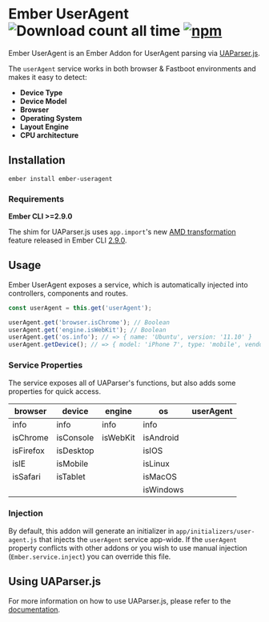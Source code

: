 Ember UserAgent ![Download count all time](https://img.shields.io/npm/dt/ember-useragent.svg) [![npm](https://img.shields.io/npm/v/ember-useragent.svg)](https://www.npmjs.com/package/ember-useragent)
======

Ember UserAgent is an Ember Addon for UserAgent parsing via [UAParser.js](https://github.com/faisalman/ua-parser-js).

The `userAgent` service works in both browser & Fastboot environments and makes it easy to detect:

* **Device Type**
* **Device Model**
* **Browser**
* **Operating System**
* **Layout Engine**
* **CPU architecture**

## Installation

`ember install ember-useragent`

### Requirements

**Ember CLI >=2.9.0**

The shim for UAParser.js uses `app.import`'s new [AMD transformation](https://github.com/ember-cli/ember-cli/pull/5976) feature released in Ember CLI [2.9.0](https://github.com/ember-cli/ember-cli/blob/master/CHANGELOG.md#290).

## Usage

Ember UserAgent exposes a service, which is automatically injected into controllers, components and routes.

```javascript
const userAgent = this.get('userAgent');

userAgent.get('browser.isChrome'); // Boolean
userAgent.get('engine.isWebKit'); // Boolean
userAgent.get('os.info'); // => { name: 'Ubuntu', version: '11.10' }
userAgent.getDevice(); // => { model: 'iPhone 7', type: 'mobile', vendor: 'Apple'}

```

### Service Properties

The service exposes all of UAParser's functions, but also adds some properties for quick access.

| browser   | device    | engine   | os        | userAgent |
|-----------|-----------|----------|-----------|-----------|
| info      | info      | info     | info      |           |
| isChrome  | isConsole | isWebKit | isAndroid |           |
| isFirefox | isDesktop |          | isIOS     |           |
| isIE      | isMobile  |          | isLinux   |           |
| isSafari  | isTablet  |          | isMacOS   |           |
|           |           |          | isWindows |           |

### Injection

By default, this addon will generate an initializer in `app/initializers/user-agent.js` that injects the `userAgent` service app-wide. If the `userAgent` property conflicts with other addons or you wish to use manual injection (`Ember.service.inject`) you can override this file.

## Using UAParser.js

For more information on how to use UAParser.js, please refer to the [documentation](https://github.com/faisalman/ua-parser-js#methods).
